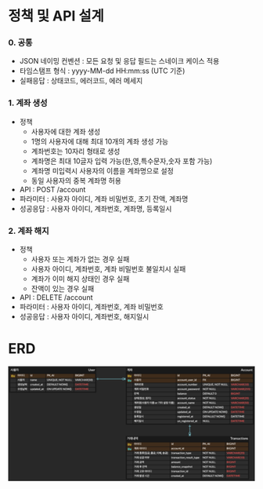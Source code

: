 
# 정책 및 API 설계

### 0. 공통
- JSON 네이밍 컨벤션 : 모든 요청 및 응답 필드는 스네이크 케이스 적용
- 타임스탬프 형식 : yyyy-MM-dd HH:mm:ss (UTC 기준)
- 실패응답 : 상태코드, 에러코드, 에러 메세지

### 1. 계좌 생성
- 정책
  - 사용자에 대한 계좌 생성
  - 1명의 사용자에 대해 최대 10개의 계좌 생성 가능
  - 계좌번호는 10자리 형태로 생성
  - 계좌명은 최대 10글자 입력 가능(한,영,특수문자,숫자 포함 가능) 
  - 계좌명 미입력시 사용자의 이름을 계좌명으로 설정
  - 동일 사용자의 중복 계좌명 허용
- API : POST /account
- 파라미터 : 사용자 아이디, 계좌 비밀번호, 초기 잔액, 계좌명
- 성공응답 : 사용자 아이디, 계좌번호, 계좌명, 등록일시

### 2. 계좌 해지
- 정책
  - 사용자 또는 계좌가 없는 경우 실패
  - 사용자 아이디, 계좌번호, 계좌 비밀번호 불일치시 실패
  - 계좌가 이미 해지 상태인 경우 실패
  - 잔액이 있는 경우 실패
- API : DELETE /account
- 파라미터 : 사용자 아이디, 계좌번호, 계좌 비밀번호
- 성공응답 : 사용자 아이디, 계좌번호, 해지일시

# ERD

![ERD_revised2.jpg](ERD_revised2.jpg)